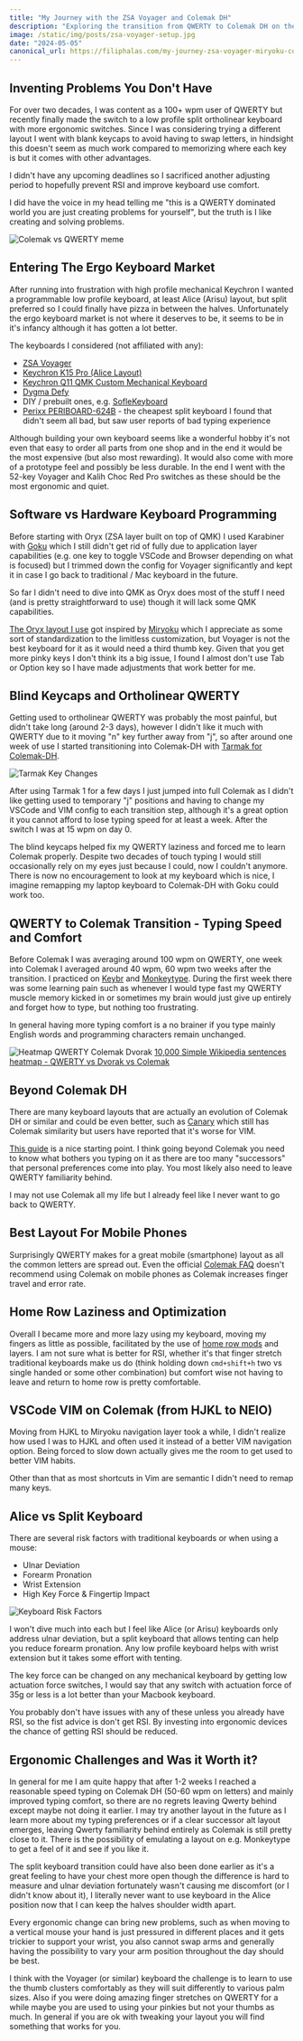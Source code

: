 ```yaml
---
title: "My Journey with the ZSA Voyager and Colemak DH"
description: "Exploring the transition from QWERTY to Colemak DH on the ZSA Voyager split keyboard, a step towards more ergonomic typing and improved efficiency."
image: /static/img/posts/zsa-voyager-setup.jpg
date: "2024-05-05"
canonical_url: https://filiphalas.com/my-journey-zsa-voyager-miryoku-colemak-dh
---
```


## Inventing Problems You Don't Have
For over two decades, I was content as a 100+ wpm user of QWERTY but recently finally made the switch to a low profile split ortholinear keyboard with more ergonomic switches. Since I was considering trying a different layout I went with blank keycaps to avoid having to swap letters, in hindsight this doesn't seem as much work compared to memorizing where each key is but it comes with other advantages.

I didn't have any upcoming deadlines so I sacrificed another adjusting period to hopefully prevent RSI and improve keyboard use comfort.

I did have the voice in my head telling me "this is a QWERTY dominated world you are just creating problems for yourself", but the truth is I like creating and solving problems.

![Colemak vs QWERTY meme](/static/img/posts/colemak-vs-qwerty-meme.png)

## Entering The Ergo Keyboard Market
After running into frustration with high profile mechanical Keychron I wanted a programmable low profile keyboard, at least Alice (Arisu) layout, but split preferred so I could finally have pizza in between the halves. Unfortunately the ergo keyboard market is not where it deserves to be, it seems to be in it's infancy although it has gotten a lot better.

The keyboards I considered (not affiliated with any):
- [ZSA Voyager](https://www.zsa.io/voyager)
- [Keychron K15 Pro (Alice Layout)](https://www.keychron.com/collections/low-profile-keyboard-collection/products/keychron-k15-pro-alice-layout-qmk-via-wireless-custom-mechanical-keyboard)
- [Keychron Q11 QMK Custom Mechanical Keyboard](https://www.keychron.com/products/keychron-q11-qmk-custom-mechanical-keyboard)
- [Dygma Defy](https://dygma.com/products/dygma-defy)
- DIY / prebuilt ones, e.g. [SofleKeyboard](https://josefadamcik.github.io/SofleKeyboard/)
- [Perixx PERIBOARD-624B](https://perixx.com/products/perixx-periboard-624b-us-wireless-ergonomic-split-keyboard-up-to-2-ft-separation-adjustable-tilt-angle-low-profile-membrane-keys-black-us-english) - the cheapest split keyboard I found that didn't seem all bad, but saw user reports of bad typing experience

Although building your own keyboard seems like a wonderful hobby it's not even that easy to order all parts from one shop and in the end it would be the most expensive (but also most rewarding). It would also come with more of a prototype feel and possibly be less durable. In the end I went with the 52-key Voyager and Kalih Choc Red Pro switches as these should be the most ergonomic and quiet.


## Software vs Hardware Keyboard Programming
Before starting with Oryx (ZSA layer built on top of QMK) I used Karabiner with [Goku](https://github.com/yqrashawn/GokuRakuJoudo) which I still didn't get rid of fully due to application layer capabilities (e.g. one key to toggle VSCode and Browser depending on what is focused) but I trimmed down the config for Voyager significantly and kept it in case I go back to traditional / Mac keyboard in the future.
 
So far I didn't need to dive into QMK as Oryx does most of the stuff I need (and is pretty straightforward to use) though it will lack some QMK capabilities.

[The Oryx layout I use](https://configure.zsa.io/voyager/layouts/LN9LD/latest/0) got inspired by [Miryoku](https://github.com/manna-harbour/miryoku) which I appreciate as some sort of standardization to the limitless customization, but Voyager is not the best keyboard for it as it would need a third thumb key. Given that you get more pinky keys I don't think its a big issue, I found I almost don't use Tab or Option key so I have made adjustments that work better for me.

## Blind Keycaps and Ortholinear QWERTY
Getting used to ortholinear QWERTY was probably the most painful, but didn't take long (around 2-3 days), however I didn't like it much with QWERTY due to it moving "n" key further away from "j", so after around one week of use I started transitioning into Colemak-DH with [Tarmak for Colemak-DH](https://forum.colemak.com/topic/1858-learn-colemak-in-steps-with-the-tarmak-layouts/).

![Tarmak Key Changes](/static/img/posts/tarmak-key-changes.png)

After using Tarmak 1 for a few days I just jumped into full Colemak as I didn't like getting used to temporary "j" positions and having to change my VSCode and VIM config to each transition step, although it's a great option it you cannot afford to lose typing speed for at least a week. After the switch I was at 15 wpm on day 0.

The blind keycaps helped fix my QWERTY laziness and forced me to learn Colemak properly. Despite two decades of touch typing I would still occasionally rely on my eyes just because I could, now I couldn't anymore. There is now no encouragement to look at my keyboard which is nice, I imagine remapping my laptop keyboard to Colemak-DH with Goku could work too.

## QWERTY to Colemak Transition - Typing Speed and Comfort
Before Colemak I was averaging around 100 wpm on QWERTY, one week into Colemak I averaged around 40 wpm, 60 wpm two weeks after the transition. I practiced on [Keybr](https://www.keybr.com/) and [Monkeytype](https://monkeytype.com/). During the first week there was some learning pain such as whenever I would type fast my QWERTY muscle memory kicked in or sometimes my brain would just give up entirely and forget how to type, but nothing too frustrating.

In general having more typing comfort is a no brainer if you type mainly English words and programming characters remain unchanged.

![Heatmap QWERTY Colemak Dvorak](/static/img/posts/heatmap-qwerty-colemak-dvorak.png)
[10,000 Simple Wikipedia sentences heatmap - QWERTY vs Dvorak vs Colemak](https://www.reddit.com/r/Colemak/comments/qslro8/10000_simple_wikipedia_sentences_heatmap_qwerty/)

## Beyond Colemak DH
There are many keyboard layouts that are actually an evolution of Colemak DH or similar and could be even better, such as [Canary](https://github.com/Apsu/Canary) which still has Colemak similarity but users have reported that it's worse for VIM.

[This guide](https://getreuer.info/posts/keyboards/alt-layouts/index.html) is a nice starting point. I think going beyond Colemak you need to know what bothers you typing on it as there are too many "successors" that personal preferences come into play. You most likely also need to leave QWERTY familiarity behind.

I may not use Colemak all my life but I already feel like I never want to go back to QWERTY.

## Best Layout For Mobile Phones
Surprisingly QWERTY makes for a great mobile (smartphone) layout as all the common letters are spread out. Even the official [Colemak FAQ](https://colemak.com/FAQ#Is_Colemak_suitable_for_smartphones.3F) doesn't recommend using Colemak on mobile phones as Colemak increases finger travel and error rate.

## Home Row Laziness and Optimization
Overall I became more and more lazy using my keyboard, moving my fingers as little as possible, facilitated by the use of [home row mods](https://precondition.github.io/home-row-mods) and layers. I am not sure what is better for RSI, whether it's that finger stretch traditional keyboards make us do (think holding down `cmd+shift+h` two vs single handed or some other combination) but comfort wise not having to leave and return to home row is pretty comfortable. 
 
## VSCode VIM on Colemak (from HJKL to NEIO)
Moving from HJKL to Miryoku navigation layer took a while, I didn't realize how used I was to HJKL and often used it instead of a better VIM navigation option. Being forced to slow down actually gives me the room to get used to better VIM habits.

Other than that as most shortcuts in Vim are semantic I didn't need to remap many keys. 
 
## Alice vs Split Keyboard
There are several risk factors with traditional keyboards or when using a mouse:
- Ulnar Deviation
- Forearm Pronation
- Wrist Extension
- High Key Force & Fingertip Impact

![Keyboard Risk Factors](/static/img/posts/keyboard-risk-factors.webp)

I won't dive much into each but I feel like Alice (or Arisu) keyboards only address ulnar deviation, but a split keyboard that allows tenting can help you reduce forearm pronation. Any low profile keyboard helps with wrist extension but it takes some effort with tenting.

The key force can be changed on any mechanical keyboard by getting low actuation force switches, I would say that any switch with actuation force of 35g or less is a lot better than your Macbook keyboard.

You probably don't have issues with any of these unless you already have RSI, so the fist advice is don't get RSI. By investing into ergonomic devices the chance of getting RSI should be reduced.

## Ergonomic Challenges and Was it Worth it?
In general for me I am quite happy that after 1-2 weeks I reached a reasonable speed typing on Colemak DH (50-60 wpm on letters) and mainly improved typing comfort, so there are no regrets leaving Qwerty behind except maybe not doing it earlier. I may try another layout in the future as I learn more about my typing preferences or if a clear successor alt layout emerges, leaving Qwerty familiarity behind entirely as Colemak is still pretty close to it. There is the possibility of emulating a layout on e.g. Monkeytype to get a feel of it and see if you like it.

The split keyboard transition could have also been done earlier as it's a great feeling to have your chest more open though the difference is hard to measure and ulnar deviation fortunately wasn't causing me discomfort (or I didn't know about it), I literally never want to use keyboard in the Alice position now that I can keep the halves shoulder width apart.

Every ergonomic change can bring new problems, such as when moving to a vertical mouse your hand is just pressured in different places and it gets trickier to support your wrist, you also cannot swap arms and generally having the possibility to vary your arm position throughout the day should be best.

I think with the Voyager (or similar) keyboard the challenge is to learn to use the thumb clusters comfortably as they will suit differently to various palm sizes. Also if you were doing amazing finger stretches on QWERTY for a while maybe you are used to using your pinkies but not your thumbs as much. In general if you are ok with tweaking your layout you will find something that works for you.

